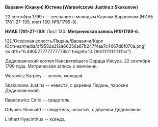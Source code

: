 **Варавич (Скакун) Юстина (Warawiczowa Justina z Skakunow)**

22 сентября 1799 г -- венчание с молодым Карпом Варавичом (НИАБ
1781-27-199, лист 130, №9/1799-б).

**НИАБ 1781-27-199:** Лист 130. **Метрическая запись №9/1799-б.**

![](./Осовская волость/Пядань/Варавичи/Карп Юстина/media/cf9582a212a66356a87b247f4aa7c4667d8f070a.png){width="6.496527777777778in"
height="0.7861111111111111in"}

Дедиловичский костел Наисвятейшего Сердца Иисуса. 22 сентября 1799 года.
Метрическая запись о венчании.

Warawicz Karpiey -- жених, молодой.

Skakunowa Justina -- невеста, с деревни Пядань, парохии Дедиловичской.

Rapacewicz Ciriło -- свидетель.

Odyniec Romuald -- свидетель, шляхтич, с деревни Дедиловичи.

Linhart Hyacinthus -- ксёндз.
